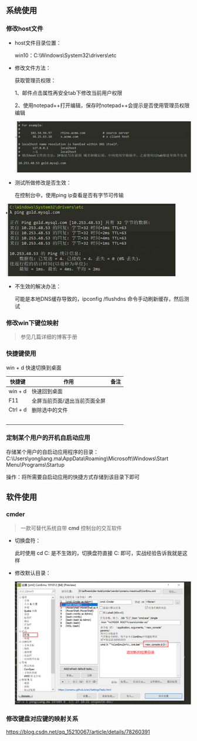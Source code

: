 ## 系统使用

### 修改host文件

* host文件目录位置：

  win10：C:\Windows\System32\drivers\etc

* 修改文件方法：

  获取管理员权限：

  1、邮件点击属性再安全tab下修改当前用户权限

  2、使用notepad++打开编辑，保存时notepad++会提示是否使用管理员权限编辑

  <img src=".\static\host文件修改示例.png" alt="host文件修改示例" style="zoom: 50%;" />

* 测试所做修改是否生效：

  在控制台中，使用ping ip查看是否有字节可传输

<img src=".\static\host文件修改测试示例.png" alt="host文件修改示例" style="zoom: 50%;" />

* 不生效的解决办法：

  可能是本地DNS缓存导致的，ipconfig /flushdns 命令手动刷新缓存，然后测试



### 修改win下键位映射

> 参见几篇详细的博客手册

### 快捷键使用

win + d 快速切换到桌面



| 快捷键   | 作用                          | 备注 |
| -------- | ----------------------------- | ---- |
| win + d  | 快速回到桌面                  |      |
| F11      | 全屏当前页面/退出当前页面全屏 |      |
| Ctrl + d | 删除选中的文件                |      |
|          |                               |      |
|          |                               |      |
|          |                               |      |
|          |                               |      |
|          |                               |      |



### 定制某个用户的开机自启动应用

存储某个用户的自启动应用程序的目录：C:\Users\yongliang.ma\AppData\Roaming\Microsoft\Windows\Start Menu\Programs\Startup

操作：将所需要自启动应用的快捷方式存储到该目录下即可



## 软件使用

### cmder

> 一款可替代系统自带 **cmd** 控制台的交互软件

* 切换盘符：

  此时使用 cd C: 是不生效的，切换盘符直接 C: 即可，实战经验告诉我就是这样

* 修改默认目录：

  <img src="./static/cmder修改默认开启目录.png" />

     



### 修改键盘对应键的映射关系

https://blog.csdn.net/qq_15210067/article/details/78260391